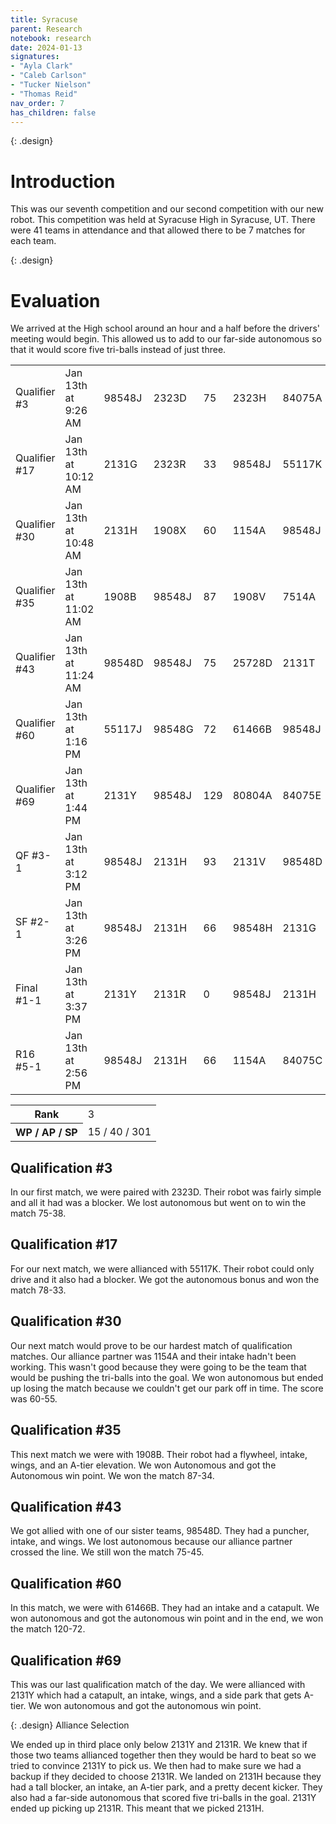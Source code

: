 ```yaml
---
title: Syracuse
parent: Research
notebook: research
date: 2024-01-13
signatures:
- "Ayla Clark"
- "Caleb Carlson"
- "Tucker Nielson"
- "Thomas Reid"
nav_order: 7
has_children: false
---
```


{: .design}
# Introduction

This was our seventh competition and our second competition with our new robot.  This competition was held at Syracuse High in Syracuse, UT. There were 41 teams in attendance and that allowed there to be 7 matches for each team.

{: .design}
# Evaluation

We arrived at the High school around an hour and a half before the drivers' meeting would begin. This allowed us to add to our far-side autonomous so that it would score five tri-balls instead of just three. 

<div class="card mb-3" data-v-002f5624=""><!----><table class="table table-hover match-results vrc-match-results"><tbody><tr class="match-result-red" data-v-21f72818=""><td class="match-col" data-v-21f72818="">Qualifier #3</td><td data-v-21f72818="">Jan 13th at 9:26 AM</td><td class="red-team highlight" data-v-21f72818="">98548J</td><td class="red-team" data-v-21f72818="">2323D</td><td class="red-team" data-v-21f72818="">75</td><td class="blue-team" data-v-21f72818="">2323H</td><td class="blue-team" data-v-21f72818="">84075A</td><td class="blue-team" data-v-21f72818="">38</td></tr><tr class="match-result-blue" data-v-21f72818=""><td class="match-col" data-v-21f72818="">Qualifier #17</td><td data-v-21f72818="">Jan 13th at 10:12 AM</td><td class="red-team" data-v-21f72818="">2131G</td><td class="red-team" data-v-21f72818="">2323R</td><td class="red-team" data-v-21f72818="">33</td><td class="blue-team highlight" data-v-21f72818="">98548J</td><td class="blue-team" data-v-21f72818="">55117K</td><td class="blue-team" data-v-21f72818="">78</td></tr><tr class="match-result-red" data-v-21f72818=""><td class="match-col" data-v-21f72818="">Qualifier #30</td><td data-v-21f72818="">Jan 13th at 10:48 AM</td><td class="red-team" data-v-21f72818="">2131H</td><td class="red-team" data-v-21f72818="">1908X</td><td class="red-team" data-v-21f72818="">60</td><td class="blue-team" data-v-21f72818="">1154A</td><td class="blue-team highlight" data-v-21f72818="">98548J</td><td class="blue-team" data-v-21f72818="">55</td></tr><tr class="match-result-red" data-v-21f72818=""><td class="match-col" data-v-21f72818="">Qualifier #35</td><td data-v-21f72818="">Jan 13th at 11:02 AM</td><td class="red-team" data-v-21f72818="">1908B</td><td class="red-team highlight" data-v-21f72818="">98548J</td><td class="red-team" data-v-21f72818="">87</td><td class="blue-team" data-v-21f72818="">1908V</td><td class="blue-team" data-v-21f72818="">7514A</td><td class="blue-team" data-v-21f72818="">34</td></tr><tr class="match-result-red" data-v-21f72818=""><td class="match-col" data-v-21f72818="">Qualifier #43</td><td data-v-21f72818="">Jan 13th at 11:24 AM</td><td class="red-team" data-v-21f72818="">98548D</td><td class="red-team highlight" data-v-21f72818="">98548J</td><td class="red-team" data-v-21f72818="">75</td><td class="blue-team" data-v-21f72818="">25728D</td><td class="blue-team" data-v-21f72818="">2131T</td><td class="blue-team" data-v-21f72818="">45</td></tr><tr class="match-result-blue" data-v-21f72818=""><td class="match-col" data-v-21f72818="">Qualifier #60</td><td data-v-21f72818="">Jan 13th at 1:16 PM</td><td class="red-team" data-v-21f72818="">55117J</td><td class="red-team" data-v-21f72818="">98548G</td><td class="red-team" data-v-21f72818="">72</td><td class="blue-team" data-v-21f72818="">61466B</td><td class="blue-team highlight" data-v-21f72818="">98548J</td><td class="blue-team" data-v-21f72818="">120</td></tr><tr class="match-result-red" data-v-21f72818=""><td class="match-col" data-v-21f72818="">Qualifier #69</td><td data-v-21f72818="">Jan 13th at 1:44 PM</td><td class="red-team" data-v-21f72818="">2131Y</td><td class="red-team highlight" data-v-21f72818="">98548J</td><td class="red-team" data-v-21f72818="">129</td><td class="blue-team" data-v-21f72818="">80804A</td><td class="blue-team" data-v-21f72818="">84075E</td><td class="blue-team" data-v-21f72818="">24</td></tr><tr class="match-result-red" data-v-21f72818=""><td class="match-col" data-v-21f72818="">QF #3-1</td><td data-v-21f72818="">Jan 13th at 3:12 PM</td><td class="red-team highlight" data-v-21f72818="">98548J</td><td class="red-team" data-v-21f72818="">2131H</td><td class="red-team" data-v-21f72818="">93</td><td class="blue-team" data-v-21f72818="">2131V</td><td class="blue-team" data-v-21f72818="">98548D</td><td class="blue-team" data-v-21f72818="">40</td></tr><tr class="match-result-red" data-v-21f72818=""><td class="match-col" data-v-21f72818="">SF #2-1</td><td data-v-21f72818="">Jan 13th at 3:26 PM</td><td class="red-team highlight" data-v-21f72818="">98548J</td><td class="red-team" data-v-21f72818="">2131H</td><td class="red-team" data-v-21f72818="">66</td><td class="blue-team" data-v-21f72818="">98548H</td><td class="blue-team" data-v-21f72818="">2131G</td><td class="blue-team" data-v-21f72818="">43</td></tr><tr class="match-result-blue" data-v-21f72818=""><td class="match-col" data-v-21f72818="">Final #1-1</td><td data-v-21f72818="">Jan 13th at 3:37 PM</td><td class="red-team" data-v-21f72818="">2131Y</td><td class="red-team" data-v-21f72818="">2131R</td><td class="red-team" data-v-21f72818="">0</td><td class="blue-team highlight" data-v-21f72818="">98548J</td><td class="blue-team" data-v-21f72818="">2131H</td><td class="blue-team" data-v-21f72818="">69</td></tr><tr class="match-result-red" data-v-21f72818=""><td class="match-col" data-v-21f72818="">R16 #5-1</td><td data-v-21f72818="">Jan 13th at 2:56 PM</td><td class="red-team highlight" data-v-21f72818="">98548J</td><td class="red-team" data-v-21f72818="">2131H</td><td class="red-team" data-v-21f72818="">66</td><td class="blue-team" data-v-21f72818="">1154A</td><td class="blue-team" data-v-21f72818="">84075C</td><td class="blue-team" data-v-21f72818="">43</td></tr></tbody></table><div class="card-footer"><div class="row"><div class="col-sm-6 col-sm-offset-6"><table class="table rank"><tbody><tr><th>Rank</th><td>3</td></tr><tr><th>WP / AP / SP</th><td>15 / 40 / 301</td></tr></tbody></table></div></div></div></div>

## Qualification #3

In our first match, we were paired with 2323D. Their robot was fairly simple and all it had was a blocker. We lost autonomous but went on to win the match 75-38.

## Qualification #17

For our next match, we were allianced with 55117K. Their robot could only drive and it also had a blocker. We got the autonomous bonus and won the match 78-33.

## Qualification #30

Our next match would prove to be our hardest match of qualification matches. Our alliance partner was 1154A and their intake hadn't been working. This wasn't good because they were going to be the team that would be pushing the tri-balls into the goal. We won autonomous but ended up losing the match because we couldn't get our park off in time. The score was 60-55.

## Qualification #35

This next match we were with 1908B. Their robot had a flywheel, intake, wings, and an A-tier elevation. We won Autonomous and got the Autonomous win point. We won the match 87-34.

## Qualification #43

We got allied with one of our sister teams, 98548D. They had a puncher, intake, and wings. We lost autonomous because our alliance partner crossed the line. We still won the match 75-45.

## Qualification #60

In this match, we were with 61466B. They had an intake and a catapult. We won autonomous and got the autonomous win point and in the end, we won the match 120-72.

## Qualification #69

This was our last qualification match of the day. We were allianced with 2131Y which had a catapult, an intake, wings, and a side park that gets A-tier. We won autonomous and got the autonomous win point.

{: .design}
Alliance Selection

We ended up in third place only below 2131Y and 2131R. We knew that if those two teams allianced together then they would be hard to beat so we tried to convince 2131Y to pick us. We then had to make sure we had a backup if they decided to choose 2131R. We landed on 2131H because they had a tall blocker, an intake, an A-tier park, and a pretty decent kicker. They also had a far-side autonomous that scored five tri-balls in the goal. 2131Y ended up picking up 2131R. This meant that we picked 2131H.

